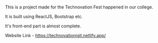 This is a project made for the Technovation Fest happened in our college.

It is built using ReactJS, Bootstrap etc.

It's front-end part is almost complete.

Website Link - https://technovationigit.netlify.app/
